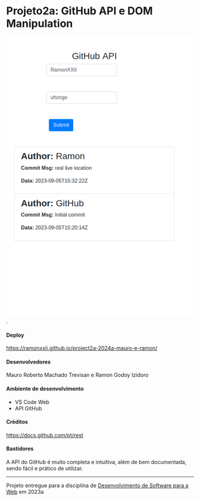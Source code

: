 # Projeto2a: GitHub API e DOM Manipulation

![Screenshot do projeto](./image).


#### Deploy

https://ramonxxii.github.io/project2a-2024a-mauro-e-ramon/

#### Desenvolvedores

Mauro Roberto Machado Trevisan e Ramon Godoy Izidoro

#### Ambiente de desenvolvimento

- VS Code Web
- API GitHub

#### Créditos

https://docs.github.com/pt/rest

#### Bastidores

A API do GitHub é muito completa e intuitiva, além de bem documentada, sendo fácil e prático de utilizar. 


---
Projeto entregue para a disciplina de [Desenvolvimento de Software para a Web](http://github.com/andreainfufsm/elc1090-2023a) em 2023a
